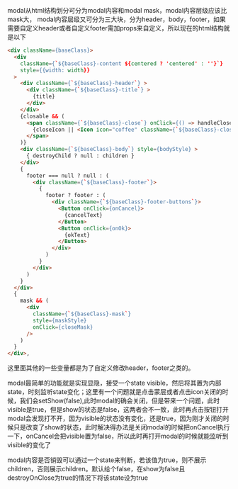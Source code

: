 modal从html结构划分可分为modal内容和modal mask，modal内容层级应该比mask大，
modal内容层级又可分为三大块，分为header，body，footer，如果需要自定义header或者自定义footer需加props来自定义，所以现在的html结构就是以下
```html
<div className={baseClass}>
  <div 
    className={`${baseClass}-content ${centered ? 'centered' : ''}`}
    style={{width: width}}
  >
    <div className={`${baseClass}-header`} >
      <div className={`${baseClass}-title`} >
        {title}
      </div>
    </div>
    {closable && (
      <span className={`${baseClass}-close`} onClick={() => handleClose()}>
        {closeIcon || <Icon icon="coffee" className={`${baseClass}-close-x`} />}
      </span>
    )}
    <div className={`${baseClass}-body`} style={bodyStyle} >
      { destroyChild ? null : children }
    </div>
    {
      footer === null ? null : (
        <div className={`${baseClass}-footer`}>
          {
            footer ? footer : (
              <div className={`${baseClass}-footer-buttons`}>
                <Button onClick={onCancel}>
                  {cancelText}
                </Button>
                <Button onClick={onOk}>
                  {okText}
                </Button>
              </div>
            )
          }
        </div>
      )
    }
  </div>
  {
    mask && (
      <div 
        className={`${baseClass}-mask`} 
        style={maskStyle} 
        onClick={closeMask}
      />
    )
  }
</div>,
```

这里面其他的一些变量都是为了自定义修改header，footer之类的。

modal最简单的功能就是实现显隐，接受一个state visible，然后将其置为内部state，时刻监听state变化；这里有一个问题就是点击蒙层或者点击icon关闭的时候，我们会setShow(false),此时modal的确会关闭，但是带来一个问题，此时visible是true，但是show的状态是false，这两者会不一致，此时再点击按钮打开modal会发现打不开，因为visible的状态没有变化，还是true，因为刚才关闭的时候只是改变了show的状态，此时解决得办法是关闭modal的时候把onCancel执行一下，onCancel会把visible置为false，所以此时再打开modal的时候就能监听到visible的变化了

modal内容是否销毁可以通过一个state来判断，若该值为true，则不展示children，否则展示children。默认给个false，在show为false且destroyOnClose为true的情况下将该state设为true
